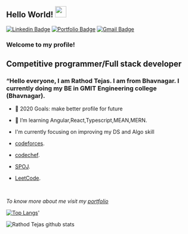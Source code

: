 ## Hello World! <img src="https://raw.githubusercontent.com/iampavangandhi/iampavangandhi/master/gifs/Hi.gif" width="30px"></h2>
[![Linkedin Badge](https://img.shields.io/badge/-RathodTejas-blue?style=flat&logo=Linkedin&logoColor=white&link=https://www.linkedin.com/in/rathod-tejas-317b3a1aa/)](https://www.linkedin.com/in/rathod-tejas-317b3a1aa/)
[![Portfolio Badge](https://img.shields.io/badge/-@_TejasRathod-000000?style=flat&labelColor=000000&logo=Medium&link=https://medium.com/@19it197)](https://medium.com/@tejas1188245)
[![Gmail Badge](https://img.shields.io/badge/-rathodtejas-c14438?style=flat&logo=Gmail&logoColor=white&link=mailto:tejas1188245@gmail.com)](mailto:tejas1188245@gmail.com)
### Welcome to my profile!


## Competitive programmer/Full stack developer
### <p>“Hello everyone, I am Rathod Tejas. I am from Bhavnagar. I currently doing my BE in GMIT Engineering college (Bhavnagar).</p>
- 🥅 2020 Goals: make better profile for future
- 🌱 I’m learning Angular,React,Typescript,MEAN,MERN.
- I'm currently focusing on improving my DS and Algo skill


- [codeforces](https://codeforces.com/profile/Rtejas "codeforces profile").
- [codechef](https://www.codechef.com/users/rathodtejas "codechef profile").
- [SPOJ](https://www.spoj.com/myaccount/ "spoj profile").
- [LeetCode](https://leetcode.com/tejas281/ "Leetcode profile").
<br />


*To know more about me visit my [portfolio](https://cranky-hodgkin-331c94.netlify.app/)*



 [![Top Langs](https://github-readme-stats.vercel.app/api/top-langs/?username=Tejas281&layout=compact&show_icons=true&theme=radical)](https://github.com/Tejas281/github-readme-stats)'


 </p>
 
 ![Rathod Tejas github stats](https://github-readme-stats.vercel.app/api?username=Tejas281&show_icons=true&theme=radical)
 


  </p>
